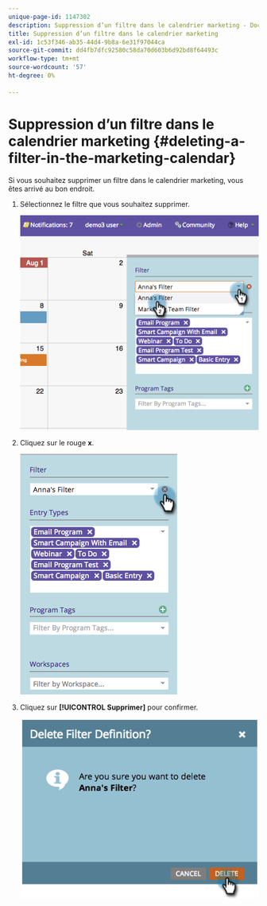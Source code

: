 ```yaml
---
unique-page-id: 1147302
description: Suppression d’un filtre dans le calendrier marketing - Documents Marketo - Documentation du produit
title: Suppression d’un filtre dans le calendrier marketing
exl-id: 1c53f346-ab35-44d4-9b8a-6e31f97044ca
source-git-commit: dd4fb7dfc92580c58da70d603b6d92bd8f64493c
workflow-type: tm+mt
source-wordcount: '57'
ht-degree: 0%

---
```


# Suppression d’un filtre dans le calendrier marketing {#deleting-a-filter-in-the-marketing-calendar}

Si vous souhaitez supprimer un filtre dans le calendrier marketing, vous êtes arrivé au bon endroit.

1. Sélectionnez le filtre que vous souhaitez supprimer.

   ![](assets/image2014-9-24-11-3a27-3a32.png)

1. Cliquez sur le rouge **x**.

   ![](assets/image2014-9-24-11-3a27-3a36.png)

1. Cliquez sur **[!UICONTROL Supprimer]** pour confirmer.

   ![](assets/image2014-9-24-11-3a27-3a42.png)
